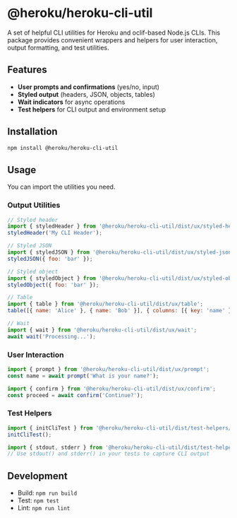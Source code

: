 # @heroku/heroku-cli-util

A set of helpful CLI utilities for Heroku and oclif-based Node.js CLIs. This
package provides convenient wrappers and helpers for user interaction, output
formatting, and test utilities.

## Features

- **User prompts and confirmations** (yes/no, input)
- **Styled output** (headers, JSON, objects, tables)
- **Wait indicators** for async operations
- **Test helpers** for CLI output and environment setup

## Installation

```bash
npm install @heroku/heroku-cli-util
```

## Usage

You can import the utilities you need.

### Output Utilities

```js
// Styled header
import { styledHeader } from '@heroku/heroku-cli-util/dist/ux/styled-header';
styledHeader('My CLI Header');

// Styled JSON
import { styledJSON } from '@heroku/heroku-cli-util/dist/ux/styled-json';
styledJSON({ foo: 'bar' });

// Styled object
import { styledObject } from '@heroku/heroku-cli-util/dist/ux/styled-object';
styledObject({ foo: 'bar' });

// Table
import { table } from '@heroku/heroku-cli-util/dist/ux/table';
table([{ name: 'Alice' }, { name: 'Bob' }], { columns: [{ key: 'name' }] });

// Wait
import { wait } from '@heroku/heroku-cli-util/dist/ux/wait';
await wait('Processing...');
```

### User Interaction

```js
import { prompt } from '@heroku/heroku-cli-util/dist/ux/prompt';
const name = await prompt('What is your name?');

import { confirm } from '@heroku/heroku-cli-util/dist/ux/confirm';
const proceed = await confirm('Continue?');
```

### Test Helpers

```js
import { initCliTest } from '@heroku/heroku-cli-util/dist/test-helpers/init';
initCliTest();

import { stdout, stderr } from '@heroku/heroku-cli-util/dist/test-helpers/stub-output';
// Use stdout() and stderr() in your tests to capture CLI output
```

## Development

- Build: `npm run build`
- Test: `npm test`
- Lint: `npm run lint`
